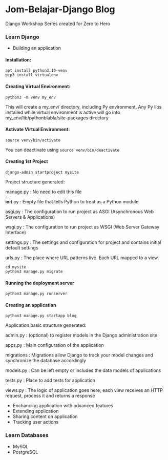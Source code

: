 # Jom-Belajar-Django Blog
Django Workshop Series created for Zero to Hero

### Learn Django
- Building an application

#### Installation:

    apt install python3.10-venv
    pip3 install virtualenv

#### Creating Virtual Environment:

    python3 -m venv my_env

This will create a my_env/ directory, including Py environment. Any Py libs installed while virtual environment is active will go into my_env/lib/pythonblabla/site-packages directory

#### Activate Virtual Environment:

    source venv/bin/activate

You can deactivate using `source venv/bin/deactivate`

#### Creating 1st Project

    django-admin startproject mysite

Project structure generated:

manage.py : No need to edit this file

__init__.py : Empty file that tells Python to treat as a Python module.

asgi.py : The configuration to run project as ASGI (Asynchronous Web Servers & Applications)

wsgi.py : The configuration to run project as WSGI (Web Server Gateway Interface)

settings.py : The settings and configuration for project and contains initial default settings

urls.py : The place where URL patterns live. Each URL mapped to a view.

    cd mysite
    python3 manage.py migrate

#### Running the deployment server

    python3 manage.py runserver

#### Creating an application

    python3 manage.py startapp blog
    
Application basic structure generated:

admin.py : (optional) to register models in the Django administration site

apps.py : Main configuration of the application

migrations : Migrations allow Django to track your model changes and synchronize the database accordingly

models.py : Can be left empty or includes the data models of applications

tests.py : Place to add tests for application

views.py : The logic of application goes here; each view receives an HTTP request, process it and returns a response

- Enchancing application with advanced features
- Extending application
- Sharing content on application
- Tracking user actions

### Learn Databases
- MySQL
- PostgreSQL

